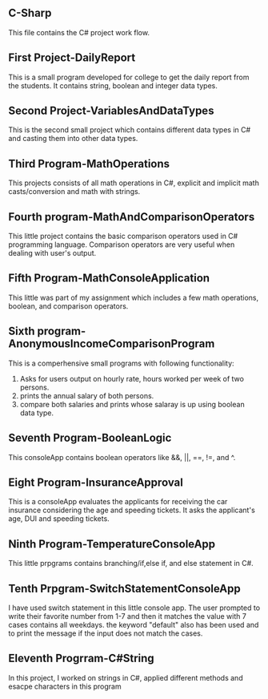## C-Sharp
This file contains the C# project work flow.

## First Project-DailyReport
This is a small program developed for college to get the daily report from the students.
It contains string, boolean and integer data types.

## Second Project-VariablesAndDataTypes
This is the second small project which contains different data types in C# and casting them into other data types.

## Third Program-MathOperations
This projects consists of all math operations in C#, explicit and implicit math casts/conversion and math with strings.

## Fourth program-MathAndComparisonOperators
This little project contains the basic comparison operators used in C# programming language. Comparison operators
are very useful when dealing with user's output.

## Fifth Program-MathConsoleApplication
This little was part of my assignment which includes a few math operations, boolean, and comparison operators.

## Sixth program-AnonymousIncomeComparisonProgram
This is a comperhensive small programs with following functionality:
1. Asks for users output on hourly rate, hours worked per week of two persons.
2. prints the annual salary of both persons.
3. compare both salaries and prints whose salaray is up using boolean data type.

## Seventh Program-BooleanLogic
This consoleApp contains boolean operators like &&, ||, ==, !=, and ^.

## Eight Program-InsuranceApproval
This is a consoleApp evaluates the applicants for receiving the car insurance considering the age and speeding tickets.
It asks the applicant's age, DUI and speeding tickets.

## Ninth Program-TemperatureConsoleApp
This little prpgrams contains branching/if,else if, and else statement in C#.

## Tenth Prpgram-SwitchStatementConsoleApp
I have used switch statement in this little console app. The user prompted to write their favorite number from 1-7 and then 
it matches the value with 7 cases contains all weekdays.
the keyword "default" also has been used and to print the message if the input does not match the cases.

## Eleventh Progrram-C#String
In this project, I worked on strings in C#, applied different methods and esacpe characters in this program
